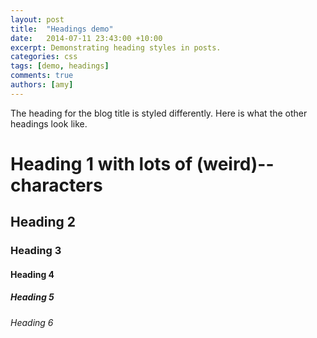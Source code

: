 ```yaml
---
layout: post
title:  "Headings demo"
date:   2014-07-11 23:43:00 +10:00
excerpt: Demonstrating heading styles in posts.
categories: css
tags: [demo, headings]
comments: true
authors: [amy]
---
```

The heading for the blog title is styled differently.
Here is what the other headings look like.

# Heading 1 with lots of (weird)-- characters

## Heading 2

### Heading 3

#### Heading 4

##### Heading 5

###### Heading 6
